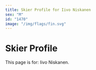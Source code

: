 ```yaml
---
title: Skier Profile for Iivo Niskanen
sex: "M"
id: "1470"
image: "/img/flags/fin.svg" 
---
```


# Skier Profile

This page is for: Iivo Niskanen.
    